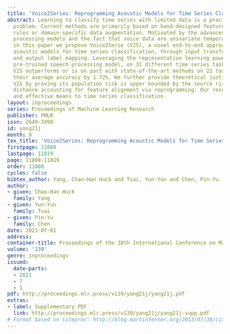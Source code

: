 ```yaml
---
title: 'Voice2Series: Reprogramming Acoustic Models for Time Series Classification'
abstract: Learning to classify time series with limited data is a practical yet challenging
  problem. Current methods are primarily based on hand-designed feature extraction
  rules or domain-specific data augmentation. Motivated by the advances in deep speech
  processing models and the fact that voice data are univariate temporal signals,
  in this paper we propose Voice2Serie (V2S), a novel end-to-end approach that reprograms
  acoustic models for time series classification, through input transformation learning
  and output label mapping. Leveraging the representation learning power of a large-scale
  pre-trained speech processing model, on 31 different time series tasks we show that
  V2S outperforms or is on part with state-of-the-art methods on 22 tasks, and improves
  their average accuracy by 1.72%. We further provide theoretical justification of
  V2S by proving its population risk is upper bounded by the source risk and a Wasserstein
  distance accounting for feature alignment via reprogramming. Our results offer new
  and effective means to time series classification.
layout: inproceedings
series: Proceedings of Machine Learning Research
publisher: PMLR
issn: 2640-3498
id: yang21j
month: 0
tex_title: 'Voice2Series: Reprogramming Acoustic Models for Time Series Classification'
firstpage: 11808
lastpage: 11819
page: 11808-11819
order: 11808
cycles: false
bibtex_author: Yang, Chao-Han Huck and Tsai, Yun-Yun and Chen, Pin-Yu
author:
- given: Chao-Han Huck
  family: Yang
- given: Yun-Yun
  family: Tsai
- given: Pin-Yu
  family: Chen
date: 2021-07-01
address:
container-title: Proceedings of the 38th International Conference on Machine Learning
volume: '139'
genre: inproceedings
issued:
  date-parts:
  - 2021
  - 7
  - 1
pdf: http://proceedings.mlr.press/v139/yang21j/yang21j.pdf
extras:
- label: Supplementary PDF
  link: http://proceedings.mlr.press/v139/yang21j/yang21j-supp.pdf
# Format based on citeproc: http://blog.martinfenner.org/2013/07/30/citeproc-yaml-for-bibliographies/
---
```

